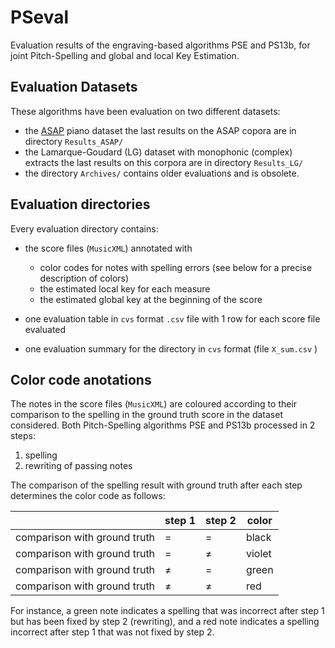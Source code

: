 # PSeval
Evaluation results of the engraving-based algorithms PSE and PS13b, for joint  Pitch-Spelling and global and local Key Estimation.



## Evaluation Datasets

These algorithms have been evaluation on two different datasets:

- the [ASAP](https://github.com/fosfrancesco/asap-dataset) piano dataset 
  the last results on the ASAP copora are in directory `Results_ASAP/`
-  the Lamarque-Goudard (LG) dataset with monophonic (complex) extracts
  the last results on this corpora are in directory `Results_LG/`
- the directory `Archives/` contains older evaluations and is obsolete.



## Evaluation directories

Every evaluation directory contains:

- the score files (`MusicXML`) annotated with 
  - color codes for notes with spelling errors  (see below for a precise description of colors)
  - the estimated local key for each measure
  - the estimated global key at the beginning of the score

- one evaluation table in `cvs` format 
  `.csv` file with 1 row for each score file evaluated
- one evaluation summary for the directory in `cvs` format (file `X_sum.csv` )



## Color code anotations

The notes in the score files  (`MusicXML`) are coloured according to their comparison to the spelling in the ground truth score in the dataset considered.
Both Pitch-Spelling algorithms PSE and PS13b processed in 2 steps: 

1. spelling
2. rewriting of passing notes

The comparison of the spelling result with ground truth after each step determines the color code as follows:

|                              | step 1 | step 2 | color  |
| ---------------------------- | ------ | ------ | ------ |
| comparison with ground truth | $=$    | $=$    | black  |
| comparison with ground truth | $=$    | $\neq$ | violet |
| comparison with ground truth | $\neq$ | $=$    | green  |
| comparison with ground truth | $\neq$ | $\neq$ | red    |

For instance, a green note indicates a spelling that was incorrect after step 1 but has been fixed by step 2 (rewriting), and a red note  indicates a spelling incorrect after step 1 that was not fixed by step 2.

